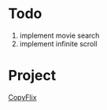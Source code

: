 # Todo

1. implement movie search
2. implement infinite scroll

# Project 

[CopyFlix](https://inspiring-beaver-320d31.netlify.app/home)
